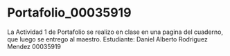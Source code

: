 # Portafolio_00035919
La Actividad 1 de Portafolio se realizo en clase en una pagina del cuaderno, que luego se entrego al maestro.
Estudiante: Daniel Alberto Rodriguez Mendez 00035919
